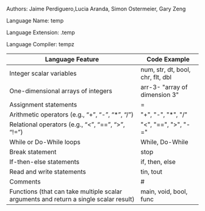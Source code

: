 Authors: Jaime Perdiguero,Lucia Aranda, Simon Ostermeier, Gary Zeng

Language Name: temp 

Language Extension: .temp

Language Compiler: tempz

| Language Feature  | Code Example |
| ------------- | ------------- |
| Integer scalar variables | num, str, dt, bool, chr, flt, dbl |
| One-dimensional arrays of integers |  arr-3-  "array of dimension 3"|
| Assignment statements | = |
| Arithmetic operators (e.g., “+”, “-”, “*”, “/”) | "+", "-", "*", "/" |
| Relational operators (e.g., “<”, “==”, “>”, “!=”) | "<", "==", ">", "-="|
| While or Do-While loops | While,  Do-While |
| Break statement | stop |
| If-then-else statements	| if, then, else |
| Read and write statements | tin, tout |
| Comments | # |
| Functions (that can take multiple scalar arguments and return a single scalar result) | main, void, bool, func |
